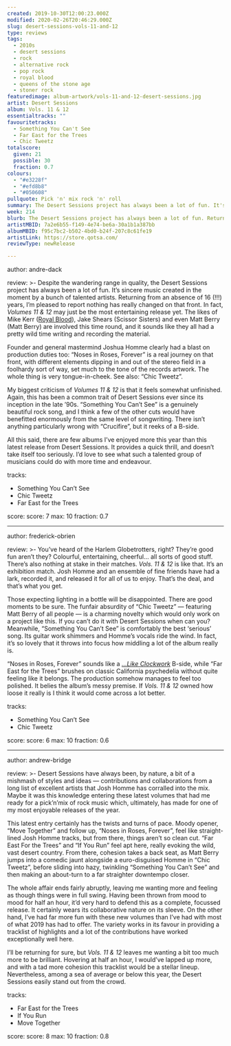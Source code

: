 ```yaml
---
created: 2019-10-30T12:00:23.000Z
modified: 2020-02-26T20:46:29.000Z
slug: desert-sessions-vols-11-and-12
type: reviews
tags:
  - 2010s
  - desert sessions
  - rock
  - alternative rock
  - pop rock
  - royal blood
  - queens of the stone age
  - stoner rock
featuredimage: album-artwork/vols-11-and-12-desert-sessions.jpg
artist: Desert Sessions
album: Vols. 11 & 12
essentialtracks: ""
favouritetracks:
  - Something You Can't See
  - Far East for the Trees
  - Chic Tweetz
totalscore:
  given: 21
  possible: 30
  fraction: 0.7
colours:
  - "#e3228f"
  - "#efd8b8"
  - "#050608"
pullquote: Pick 'n' mix rock 'n' roll
summary: The Desert Sessions project has always been a lot of fun. It's sincere music created in the moment by a bunch of talented artists. Returning from an absence of 16 (!!!) years, I'm pleased to report nothing has really changed on that front.
week: 214
blurb: The Desert Sessions project has always been a lot of fun. Returning from an absence of 16 (!!!) years, nothing has really changed on that front.
artistMBID: 7a2e6b55-f149-4e74-be6a-30a1b1a387bb
albumMBID: f95c7bc2-b502-4bd0-b24f-207c8c61fe19
artistLink: https://store.qotsa.com/
reviewType: newRelease

---
```


author: andre-dack

review: >-
  Despite the wandering range in quality, the Desert Sessions project has always been a lot of fun. It’s sincere music created in the moment by a bunch of talented artists. Returning from an absence of 16 (!!!) years, I’m pleased to report nothing has really changed on that front. In fact, *Volumes 11 & 12* may just be the most entertaining release yet. The likes of Mike Kerr ([Royal Blood](/reviews/royal-blood-how-did-we-get-so-dark/)), Jake Shears (Scissor Sisters) and even Matt Berry (Matt Berry) are involved this time round, and it sounds like they all had a pretty wild time writing and recording the material. 
  
  Founder and general mastermind Joshua Homme clearly had a blast on production duties too: “Noses in Roses, Forever” is a real journey on that front, with different elements dipping in and out of the stereo field in a foolhardy sort of way, set much to the tone of the records artwork. The whole thing is very tongue-in-cheek. See also: “Chic Tweetz”.

  My biggest criticism of *Volumes 11 & 12* is that it feels somewhat unfinished. Again, this has been a common trait of Desert Sessions ever since its inception in the late ’90s. “Something You Can’t See” is a genuinely beautiful rock song, and I think a few of the other cuts would have benefitted enormously from the same level of songwriting. There isn’t anything particularly wrong with “Crucifire”, but it reeks of a B-side. 
  
  All this said, there are few albums I’ve enjoyed more this year than this latest release from Desert Sessions. It provides a quick thrill, and doesn’t take itself too seriously. I’d love to see what such a talented group of musicians could do with more time and endeavour.

tracks:
  - Something You Can’t See
  - ­­Chic Tweetz
  - ­­Far East for the Trees

score:
  score: 7
  max: 10
  fraction: 0.7

---
author: frederick-obrien

review: >-
  You’ve heard of the Harlem Globetrotters, right? They’re good fun aren’t they? Colourful, entertaining, cheerful… all sorts of good stuff. There’s also nothing at stake in their matches. *Vols. 11 & 12* is like that. It’s an exhibition match. Josh Homme and an ensemble of fine friends have had a lark, recorded it, and released it for all of us to enjoy. That’s the deal, and that’s what you get.

  Those expecting lighting in a bottle will be disappointed. There are good moments to be sure. The funfair absurdity of “Chic Tweetz” — featuring Matt Berry of all people — is a charming novelty which would only work on a project like this. If you can’t do it with Desert Sessions when can you? Meanwhile, “Something You Can’t See” is comfortably the best ‘serious’ song. Its guitar work shimmers and Homme’s vocals ride the wind. In fact, it’s so lovely that it throws into focus how middling a lot of the album really is.

  “Noses in Roses, Forever” sounds like a [*…Like Clockwork*](/reviews/queens-of-the-stone-age-like-clockwork/) B-side, while “Far East for the Trees” brushes on classic California psychedelia without quite feeling like it belongs. The production somehow manages to feel too polished. It belies the album’s messy premise. If *Vols. 11 & 12* owned how loose it really is I think it would come across a lot better.

tracks:
  - Something You Can’t See
  - ­­Chic Tweetz

score:
  score: 6
  max: 10
  fraction: 0.6

---
author: andrew-bridge

review: >-
  Desert Sessions have always been, by nature, a bit of a mishmash of styles and ideas — contributions and collaborations from a long list of excellent artists that Josh Homme has corralled into the mix. Maybe it was this knowledge entering these latest volumes that had me ready for a pick’n’mix of rock music which, ultimately, has made for one of my most enjoyable releases of the year.

  This latest entry certainly has the twists and turns of pace. Moody opener, “Move Together” and follow up, “Noses in Roses, Forever”, feel like straight-lined Josh Homme tracks, but from there, things aren’t so clean cut. “Far East For the Trees” and “If You Run” feel apt here, really evoking the wild, vast desert country. From there, cohesion takes a back seat, as Matt Berry jumps into a comedic jaunt alongside a euro-disguised Homme in “Chic Tweetz”, before sliding into hazy, twinkling “Something You Can’t See” and then making an about-turn to a far straighter downtempo closer.

  The whole affair ends fairly abruptly, leaving me wanting more and feeling as though things were in full swing. Having been thrown from mood to mood for half an hour, it’d very hard to defend this as a complete, focussed release. It certainly wears its collaborative nature on its sleeve. On the other hand, I’ve had far more fun with these new volumes than I’ve had with most of what 2019 has had to offer. The variety works in its favour in providing a tracklist of highlights and a lot of the contributions have worked exceptionally well here.

  I’ll be returning for sure, but *Vols. 11 & 12* leaves me wanting a bit too much more to be brilliant. Hovering at half an hour, I would’ve lapped up more, and with a tad more cohesion this tracklist would be a stellar lineup. Nevertheless, among a sea of average or below this year, the Desert Sessions easily stand out from the crowd.

tracks:
  - Far East for the Trees
  - ­­If You Run
  - ­­Move Together

score:
  score: 8
  max: 10
  fraction: 0.8
